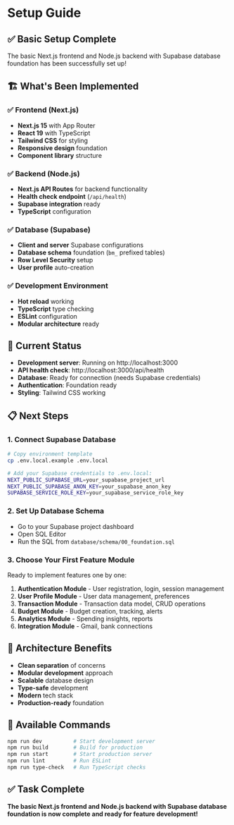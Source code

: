 # Setup Guide

## ✅ Basic Setup Complete

The basic Next.js frontend and Node.js backend with Supabase database foundation has been successfully set up!

## 🏗️ What's Been Implemented

### ✅ Frontend (Next.js)
- **Next.js 15** with App Router
- **React 19** with TypeScript
- **Tailwind CSS** for styling
- **Responsive design** foundation
- **Component library** structure

### ✅ Backend (Node.js)
- **Next.js API Routes** for backend functionality
- **Health check endpoint** (`/api/health`)
- **Supabase integration** ready
- **TypeScript** configuration

### ✅ Database (Supabase)
- **Client and server** Supabase configurations
- **Database schema** foundation (`bm_` prefixed tables)
- **Row Level Security** setup
- **User profile** auto-creation

### ✅ Development Environment
- **Hot reload** working
- **TypeScript** type checking
- **ESLint** configuration
- **Modular architecture** ready

## 🚀 Current Status

- **Development server**: Running on http://localhost:3000
- **API health check**: http://localhost:3000/api/health
- **Database**: Ready for connection (needs Supabase credentials)
- **Authentication**: Foundation ready
- **Styling**: Tailwind CSS working

## 📋 Next Steps

### 1. Connect Supabase Database
```bash
# Copy environment template
cp .env.local.example .env.local

# Add your Supabase credentials to .env.local:
NEXT_PUBLIC_SUPABASE_URL=your_supabase_project_url
NEXT_PUBLIC_SUPABASE_ANON_KEY=your_supabase_anon_key
SUPABASE_SERVICE_ROLE_KEY=your_supabase_service_role_key
```

### 2. Set Up Database Schema
- Go to your Supabase project dashboard
- Open SQL Editor
- Run the SQL from `database/schema/00_foundation.sql`

### 3. Choose Your First Feature Module
Ready to implement features one by one:

1. **Authentication Module** - User registration, login, session management
2. **User Profile Module** - User data management, preferences  
3. **Transaction Module** - Transaction data model, CRUD operations
4. **Budget Module** - Budget creation, tracking, alerts
5. **Analytics Module** - Spending insights, reports
6. **Integration Module** - Gmail, bank connections

## 🎯 Architecture Benefits

- **Clean separation** of concerns
- **Modular development** approach
- **Scalable** database design
- **Type-safe** development
- **Modern** tech stack
- **Production-ready** foundation

## 🔧 Available Commands

```bash
npm run dev          # Start development server
npm run build        # Build for production
npm run start        # Start production server
npm run lint         # Run ESLint
npm run type-check   # Run TypeScript checks
```

## ✅ Task Complete

**The basic Next.js frontend and Node.js backend with Supabase database foundation is now complete and ready for feature development!**
